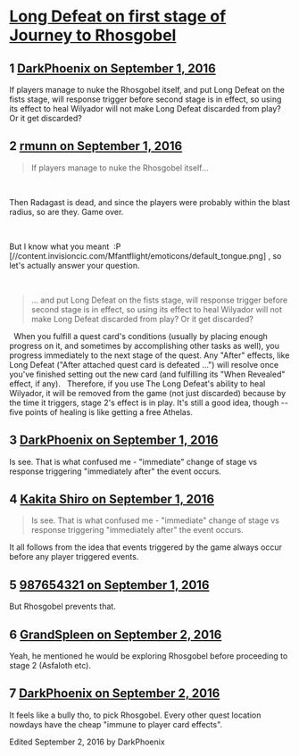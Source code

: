 # [Long Defeat on first stage of Journey to Rhosgobel](https://community.fantasyflightgames.com/topic/229064-long-defeat-on-first-stage-of-journey-to-rhosgobel/)

## 1 [DarkPhoenix on September 1, 2016](https://community.fantasyflightgames.com/topic/229064-long-defeat-on-first-stage-of-journey-to-rhosgobel/?do=findComment&comment=2394380)

If players manage to nuke the Rhosgobel itself, and put Long Defeat on the fists stage, will response trigger before second stage is in effect, so using its effect to heal Wilyador will not make Long Defeat discarded from play? Or it get discarded?

## 2 [rmunn on September 1, 2016](https://community.fantasyflightgames.com/topic/229064-long-defeat-on-first-stage-of-journey-to-rhosgobel/?do=findComment&comment=2394501)

> If players manage to nuke the Rhosgobel itself...

 

Then Radagast is dead, and since the players were probably within the blast radius, so are they. Game over.

 

But I know what you meant  :P [//content.invisioncic.com/Mfantflight/emoticons/default_tongue.png] , so let's actually answer your question.

 

> ... and put Long Defeat on the fists stage, will response trigger before second stage is in effect, so using its effect to heal Wilyador will not make Long Defeat discarded from play? Or it get discarded?

 
When you fulfill a quest card's conditions (usually by placing enough progress on it, and sometimes by accomplishing other tasks as well), you progress immediately to the next stage of the quest. Any "After" effects, like Long Defeat ("After attached quest card is defeated ...") will resolve once you've finished setting out the new card (and fulfilling its "When Revealed" effect, if any).
 
Therefore, if you use The Long Defeat's ability to heal Wilyador, it will be removed from the game (not just discarded) because by the time it triggers, stage 2's effect is in play. It's still a good idea, though -- five points of healing is like getting a free Athelas.

## 3 [DarkPhoenix on September 1, 2016](https://community.fantasyflightgames.com/topic/229064-long-defeat-on-first-stage-of-journey-to-rhosgobel/?do=findComment&comment=2394521)

Is see. That is what confused me - "immediate" change of stage vs response triggering "immediately after" the event occurs.

## 4 [Kakita Shiro on September 1, 2016](https://community.fantasyflightgames.com/topic/229064-long-defeat-on-first-stage-of-journey-to-rhosgobel/?do=findComment&comment=2394578)

> Is see. That is what confused me - "immediate" change of stage vs response triggering "immediately after" the event occurs.

It all follows from the idea that events triggered by the game always occur before any player triggered events.

## 5 [987654321 on September 1, 2016](https://community.fantasyflightgames.com/topic/229064-long-defeat-on-first-stage-of-journey-to-rhosgobel/?do=findComment&comment=2394753)

But Rhosgobel prevents that.

## 6 [GrandSpleen on September 2, 2016](https://community.fantasyflightgames.com/topic/229064-long-defeat-on-first-stage-of-journey-to-rhosgobel/?do=findComment&comment=2395675)

Yeah, he mentioned he would be exploring Rhosgobel before proceeding to stage 2 (Asfaloth etc).

## 7 [DarkPhoenix on September 2, 2016](https://community.fantasyflightgames.com/topic/229064-long-defeat-on-first-stage-of-journey-to-rhosgobel/?do=findComment&comment=2395986)

It feels like a bully tho, to pick Rhosgobel. Every other quest location nowdays have the cheap "immune to player card effects".

Edited September 2, 2016 by DarkPhoenix

